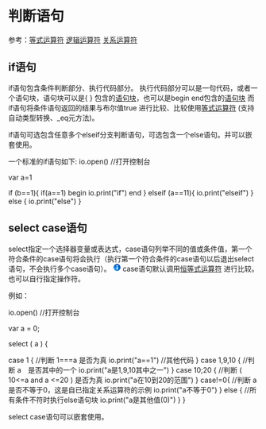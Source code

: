 # 判断语句

 参考：[等式运算符](the%20language/operator/eq) [逻辑运算符](the%20language/operator/logic) [关系运算符](the%20language/operator/relational)

## if语句

if语句包含条件判断部分、执行代码部分。 执行代码部分可以是一句代码，或者一个语句块，语句块可以是{ } 包含的[语句块](the%20language/statements/blocks)，也可以是begin end包含的[语句块](the%20language/statements/blocks)
 而if语句将条件语句返回的结果与布尔值true 进行比较、比较使用[等式运算符](the%20language/operator/eq) (支持自动类型转换、_eq元方法)。

if语句可选包含任意多个elseif分支判断语句，可选包含一个else语句。并可以嵌套使用。

一个标准的if语句如下:
io.open() //打开控制台

var a=1

if (b==1){
if(a==1) begin
io.print("if")
end
}
elseif (a==11){
io.print("elseif")
}
else {
io.print("else")
} 

## select case语句

select指定一个选择器变量或表达式，case语句列举不同的值或条件值，第一个符合条件的case语句将会执行（执行第一个符合条件的case语句以后退出select语句，不会执行多个case语句）。
![](../../icon/info.gif) case语句默认调用[恒等式运算符](the%20language/operator/eq) 进行比较。也可以自行指定操作符。

例如：

io.open() //打开控制台

  

  var a = 0;

select ( a ) {

case 1 { //判断 1===a 是否为真 
io.print("a==1")
//其他代码
}
case 1,9,10 {  //判断 a　是否其中的一个
io.print("a是1,9,10其中之一")
}
case 10;20 { //判断 ( 10<=a and a <=20 ) 是否为真
io.print("a在10到20的范围")
}
case!=0{ //判断 a是否不等于0，这是自已指定关系运算符的示例
io.print("a不等于0")
}
else { //所有条件不符时执行else语句块
io.print("a是其他值(0)")
}
}

select case语句可以嵌套使用。
